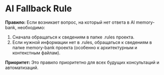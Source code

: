 # AI Fallback Rule

**Правило:**
Если возникает вопрос, на который нет ответа в AI memory-bank, необходимо:
1. Сначала обращаться к сведениям в папке .rules проекта.
2. Если нужной информации нет в .rules, обращаться к сведениям в папке memory-bank проекта (особенно к архитектурным и контекстным файлам).

**Приоритет:**
Это правило приоритетно для всех будущих консультаций и автоматизаций. 